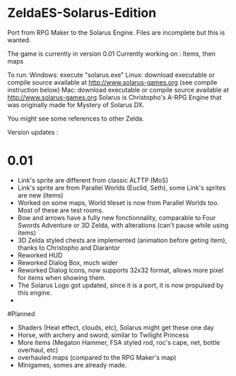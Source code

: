 # ZeldaES-Solarus-Edition
Port from RPG Maker to the Solarus Engine.
Files are incomplete but this is wanted.

The game is currently in version 0.01
Currently working on : Items, then maps

To run: Windows: execute "solarus.exe" Linux: download executable or compile source available at http://www.solarus-games.org (see compile instruction below) Mac: download executable or compile source available at http://www.solarus-games.org
Solarus is Christopho's A-RPG Engine that was originally made for Mystery of Solarus DX.

You might see some references to other Zelda.

Version updates :

# 0.01
- Link's sprite are different from classic ALTTP (MoS)
- Link's sprite are from Parallel Worlds (Euclid, Seth), some Link's sprites are new (items)
- Worked on some maps, World tileset is now from Parallel Worlds too. Most of these  are test rooms.
- Bow and arrows have a fully new fonctionnality, comparable to Four Swords Adventure or 3D Zelda, with alterations (can't pause while using items)
- 3D Zelda styled chests are implemented (animation before geting item), thanks to Christopho and Diarantor
- Reworked HUD
- Reworked Dialog Box, much wider
- Reworked Dialog Icons, now supports 32x32 format, allows more pixel for items when showing them.
- The Solarus Logo got updated, since it is a port, it is now propulsed by this engine.
- 
#Planned
- Shaders (Heat effect, clouds, etc), Solarus might get these one day
- Horse, with archery and sword, similar to Twilight Princess
- More items (Megaton Hammer, FSA styled rod, roc's cape, net, bottle overhaul, etc)
- overhauled maps (compared to the RPG Maker's map)
- Minigames, somes are already made.
